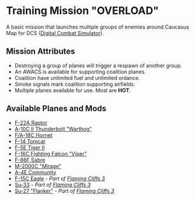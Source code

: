 # Training Mission "OVERLOAD"

A basic mission that launches multiple groups of enemies around Caucasus Map for DCS ([Digital Combat Simulator](https://www.digitalcombatsimulator.com/en/)).
## Mission Attributes
- Destroying a group of planes will trigger a respawn of another group.
- An AWACS is available for supporting coalition planes.
- Coalition have unlimited fuel and unlimited ordance.
- Smoke signals mark coalition supporting airfields.
- Multiple planes available for use.  Most are **HOT**.

## Available Planes and Mods
- [F-22A Raptor](https://fsoutlet.com/f22/)
- [A-10C II Thunderbolt "Warthog"](https://www.digitalcombatsimulator.com/en/products/planes/tank_killer/)
- [F/A-18C Hornet](https://www.digitalcombatsimulator.com/en/products/planes/hornet/)
- [F-14 Tomcat](https://www.digitalcombatsimulator.com/en/products/planes/tomcat/)
- [F-5E Tiger II](https://www.digitalcombatsimulator.com/en/products/planes/tiger/)
- [F-16C Fighting Falcon "Viper"](https://www.digitalcombatsimulator.com/en/products/planes/viper/)
- [F-86F Sabre](https://www.digitalcombatsimulator.com/en/products/planes/sabre/)
- [M-2000C "Mirage"](https://www.digitalcombatsimulator.com/en/shop/modules/m2000c/)
- [A-4E Community](https://heclak.github.io/community-a4e-c/)
- [F-15C Eagle](https://www.digitalcombatsimulator.com/en/products/planes/eagle_fc/) - _Part of [Flaming Cliffs 3](https://www.digitalcombatsimulator.com/en/products/planes/flaming_cliffs/)_
- [Su-33](https://www.digitalcombatsimulator.com/en/products/planes/su-33_fc/) - _Part of [Flaming Cliffs 3](https://www.digitalcombatsimulator.com/en/products/planes/flaming_cliffs/)_
- [Su-27 "Flanker"](https://www.digitalcombatsimulator.com/en/products/planes/flanker_fc/) - _Part of [Flaming Cliffs 3](https://www.digitalcombatsimulator.com/en/products/planes/flaming_cliffs/)_
